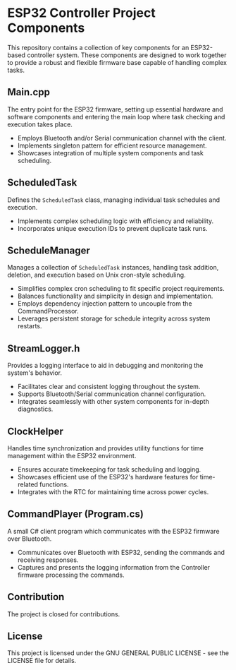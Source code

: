 # ESP32 Controller Project Components

This repository contains a collection of key components for an ESP32-based controller system. These components are designed to work together to provide a robust and flexible firmware base capable of handling complex tasks. 

## Main.cpp

The entry point for the ESP32 firmware, setting up essential hardware and software components and entering the main loop where task checking and execution takes place.

- Employs Bluetooth and/or Serial communication channel with the client.
- Implements singleton pattern for efficient resource management.
- Showcases integration of multiple system components and task scheduling.

## ScheduledTask

Defines the `ScheduledTask` class, managing individual task schedules and execution.

- Implements complex scheduling logic with efficiency and reliability.
- Incorporates unique execution IDs to prevent duplicate task runs.

## ScheduleManager

Manages a collection of `ScheduledTask` instances, handling task addition, deletion, and execution based on Unix cron-style scheduling.

- Simplifies complex cron scheduling to fit specific project requirements.
- Balances functionality and simplicity in design and implementation.
- Employs dependency injection pattern to uncouple from the CommandProcessor.
- Leverages persistent storage for schedule integrity across system restarts.

## StreamLogger.h

Provides a logging interface to aid in debugging and monitoring the system's behavior.

- Facilitates clear and consistent logging throughout the system.
- Supports Bluetooth/Serial communication channel configuration.
- Integrates seamlessly with other system components for in-depth diagnostics.

## ClockHelper

Handles time synchronization and provides utility functions for time management within the ESP32 environment.

- Ensures accurate timekeeping for task scheduling and logging.
- Showcases efficient use of the ESP32's hardware features for time-related functions.
- Integrates with the RTC for maintaining time across power cycles.

## CommandPlayer (Program.cs) 

A small C# client program which communicates with the ESP32 firmware over Bluetooth.

- Communicates over Bluetooth with ESP32, sending the commands and receiving responses.
- Captures and presents the logging information from the Controller firmware processing the commands.

## Contribution

The project is closed for contributions.

## License

This project is licensed under the GNU GENERAL PUBLIC LICENSE - see the LICENSE file for details.

